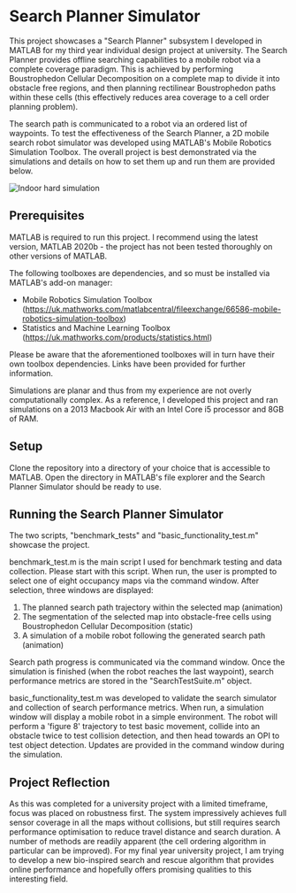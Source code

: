 # Search Planner Simulator
This project showcases a "Search Planner" subsystem I developed in MATLAB for my third year individual design project at university. The Search Planner provides offline searching capabilities to a mobile robot via a complete coverage paradigm. This is achieved by performing Boustrophedon Cellular Decomposition on a complete map to divide it into obstacle free regions, and then planning rectilinear Boustrophedon paths within these cells (this effectively reduces area coverage to a cell order planning problem).

The search path is communicated to a robot via an ordered list of waypoints. To test the effectiveness of the Search Planner, a 2D mobile search robot simulator was developed using MATLAB's Mobile Robotics Simulation Toolbox. The overall project is best demonstrated via the simulations and details on how to set them up and run them are provided below.

<p align="center">
  
  ![Indoor hard simulation](https://media.giphy.com/media/9a1OfxBVKZ3SSPMQHL/giphy.gif)

</p>

## Prerequisites
MATLAB is required to run this project. I recommend using the latest version, MATLAB 2020b - the project has not been tested thoroughly on other versions of MATLAB.

The following toolboxes are dependencies, and so must be installed via MATLAB's add-on manager:
* Mobile Robotics Simulation Toolbox (https://uk.mathworks.com/matlabcentral/fileexchange/66586-mobile-robotics-simulation-toolbox)
* Statistics and Machine Learning Toolbox (https://uk.mathworks.com/products/statistics.html)

Please be aware that the aforementioned toolboxes will in turn have their own toolbox dependencies. Links have been provided for further information.

Simulations are planar and thus from my experience are not overly computationally complex. As a reference, I developed this project and ran simulations on a 2013 Macbook Air with an Intel Core i5 processor and 8GB of RAM.

## Setup
Clone the repository into a directory of your choice that is accessible to MATLAB. Open the directory in MATLAB's file explorer and the Search Planner Simulator should be ready to use.

## Running the Search Planner Simulator
The two scripts, "benchmark_tests" and "basic_functionality_test.m" showcase the project.

benchmark_test.m is the main script I used for benchmark testing and data collection. Please start with this script. When run, the user is prompted to select one of eight occupancy maps via the command window. After selection, three windows are displayed:
1. The planned search path trajectory within the selected map (animation)
2. The segmentation of the selected map into obstacle-free cells using Boustrophedon Cellular Decomposition (static)
3. A simulation of a mobile robot following the generated search path (animation)

Search path progress is communicated via the command window. Once the simulation is finished (when the robot reaches the last waypoint), search performance metrics are stored in the "SearchTestSuite.m" object.

basic_functionality_test.m was developed to validate the search simulator and collection of search performance metrics. When run, a simulation window will display a mobile robot in a simple environment. The robot will perform a 'figure 8' trajectory to test basic movement, collide into an obstacle twice to test collision detection, and then head towards an OPI to test object detection. Updates are provided in the command window during the simulation.

## Project Reflection
As this was completed for a university project with a limited timeframe, focus was placed on robustness first. The system impressively achieves full sensor coverage in all the maps without collisions, but still requires search performance optimisation to reduce travel distance and search duration. A number of methods are readily apparent (the cell ordering algorithm in particular can be improved). For my final year university project, I am trying to develop a new bio-inspired search and rescue algorithm that provides online performance and hopefully offers promising qualities to this interesting field.

